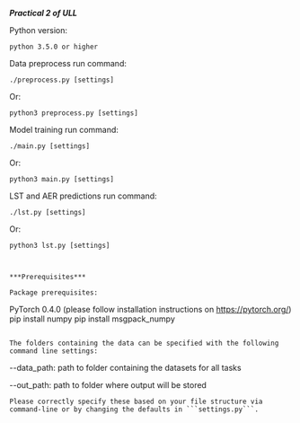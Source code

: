 ***Practical 2 of ULL***

Python version:
```
python 3.5.0 or higher
```

Data preprocess run command:
```
./preprocess.py [settings]
```
Or:
```
python3 preprocess.py [settings]
```

Model training run command:
```
./main.py [settings]
```
Or:
```
python3 main.py [settings]
```

LST and AER predictions run command:
```
./lst.py [settings]
```
Or:
```
python3 lst.py [settings]



***Prerequisites***

Package prerequisites:

```
PyTorch 0.4.0 (please follow installation instructions on https://pytorch.org/)
pip install numpy
pip install msgpack_numpy
```

The folders containing the data can be specified with the following command line settings:
```
--data_path: path to folder containing the datasets for all tasks

--out_path: path to folder where output will be stored
```
Please correctly specify these based on your file structure via command-line or by changing the defaults in ```settings.py```.
